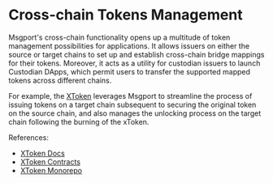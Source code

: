 # Cross-chain Tokens Management

Msgport's cross-chain functionality opens up a multitude of token management possibilities for applications. It allows issuers on either the source or target chains to set up and establish cross-chain bridge mappings for their tokens. Moreover, it acts as a utility for custodian issuers to launch Custodian DApps, which permit users to transfer the supported mapped tokens across different chains.

For example, the [XToken](https://xtoken.box) leverages Msgport to streamline the process of issuing tokens on a target chain subsequent to securing the original token on the source chain, and also manages the unlocking process on the target chain following the burning of the xToken.

References:

* [XToken Docs](https://xtoken.box/docs.html)
* [XToken Contracts](https://github.com/helix-bridge/xtoken-monorepo/tree/main/packages/xtoken-contract)
* [XToken Monorepo](https://github.com/helix-bridge/xtoken-monorepo)